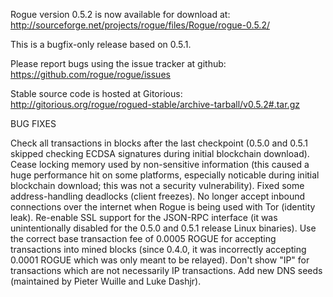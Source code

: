 Rogue version 0.5.2 is now available for download at:
http://sourceforge.net/projects/rogue/files/Rogue/rogue-0.5.2/

This is a bugfix-only release based on 0.5.1.

Please report bugs using the issue tracker at github:
https://github.com/rogue/rogue/issues

Stable source code is hosted at Gitorious:
http://gitorious.org/rogue/rogued-stable/archive-tarball/v0.5.2#.tar.gz

BUG FIXES

Check all transactions in blocks after the last checkpoint (0.5.0 and 0.5.1 skipped checking ECDSA signatures during initial blockchain download).
Cease locking memory used by non-sensitive information (this caused a huge performance hit on some platforms, especially noticable during initial blockchain download; this was
not a security vulnerability).
Fixed some address-handling deadlocks (client freezes).
No longer accept inbound connections over the internet when Rogue is being used with Tor (identity leak).
Re-enable SSL support for the JSON-RPC interface (it was unintentionally disabled for the 0.5.0 and 0.5.1 release Linux binaries).
Use the correct base transaction fee of 0.0005 ROGUE for accepting transactions into mined blocks (since 0.4.0, it was incorrectly accepting 0.0001 ROGUE which was only meant to be relayed).
Don't show "IP" for transactions which are not necessarily IP transactions.
Add new DNS seeds (maintained by Pieter Wuille and Luke Dashjr).
